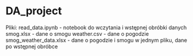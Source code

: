 # DA_project
Pliki:
read_data.ipynb - notebook do wczytania i wstępnej obróbki danych
smog.xlsx - dane o smogu
weather.csv - dane o pogodzie
smog_weather_data.xlsx - dane o pogodzie i smogu w jednym pliku, dane po wstępnej obróbce
